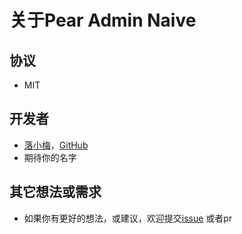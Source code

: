 # 关于Pear Admin Naive

## 协议
- MIT

## 开发者
- [落小梅](https://yuexiaoya.cn)，[GitHub](https://github.com/JobinJia)
- 期待你的名字

## 其它想法或需求

- 如果你有更好的想法，或建议，欢迎提交[issue](https://github.com/pearadmin/pear-admin-naive/issues) 或者pr

